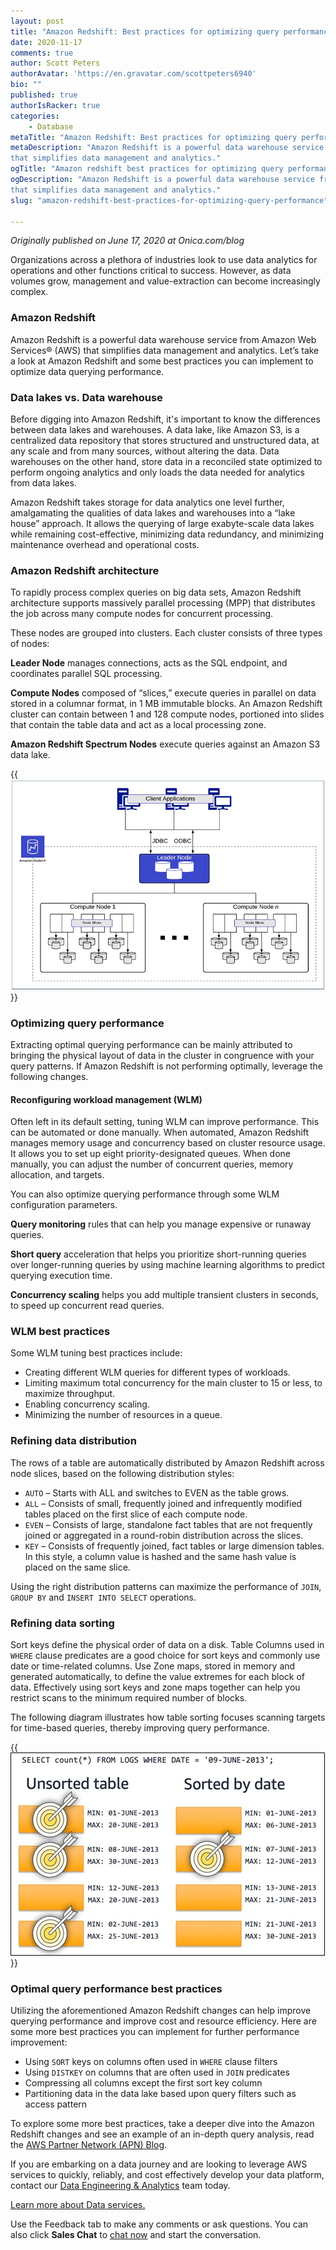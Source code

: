 ```yaml
---
layout: post
title: "Amazon Redshift: Best practices for optimizing query performance"
date: 2020-11-17
comments: true
author: Scott Peters
authorAvatar: 'https://en.gravatar.com/scottpeters6940'
bio: ""
published: true
authorIsRacker: true
categories:
    - Database
metaTitle: "Amazon Redshift: Best practices for optimizing query performance"
metaDescription: "Amazon Redshift is a powerful data warehouse service from Amazon Web Services (AWS)
that simplifies data management and analytics."
ogTitle: "Amazon redshift best practices for optimizing query performance"
ogDescription: "Amazon Redshift is a powerful data warehouse service from Amazon Web Services (AWS)
that simplifies data management and analytics."
slug: "amazon-redshift-best-practices-for-optimizing-query-performance"

---
```


*Originally published on June 17, 2020 at Onica.com/blog*


Organizations across a plethora of industries look to use data analytics
for operations and other functions critical to success. However, as
data volumes grow, management and value-extraction can become increasingly complex.
<!--more-->

### Amazon Redshift

Amazon Redshift is a powerful data warehouse service from Amazon Web Services&reg; (AWS)
that simplifies data management and analytics. Let’s take a look at Amazon Redshift
and some best practices you can implement to optimize data querying performance.

### Data lakes vs. Data warehouse

Before digging into Amazon Redshift, it's important to know the differences
between data lakes and warehouses. A data lake, like Amazon S3, is a
centralized data repository that stores structured and unstructured data,
at any scale and from many sources, without altering the data.
Data warehouses on the other hand, store data in a reconciled state
optimized to perform ongoing analytics and only loads the data needed
for analytics from data lakes.

Amazon Redshift takes storage for data analytics one level further,
amalgamating the qualities of data lakes and warehouses into a
“lake house” approach. It allows the querying of large exabyte-scale
data lakes while remaining cost-effective, minimizing data redundancy,
and minimizing maintenance overhead and operational costs.

### Amazon Redshift architecture

To rapidly process complex queries on big data sets,
Amazon Redshift architecture supports massively parallel processing (MPP)
that distributes the job across many compute nodes for concurrent processing.

These nodes are grouped into clusters. Each cluster consists of three types of nodes:

**Leader Node** manages connections, acts as the SQL endpoint, and coordinates parallel SQL processing.

**Compute Nodes** composed of “slices,” execute queries in parallel on data stored in a
columnar format, in 1 MB immutable blocks. An Amazon Redshift cluster can contain between 1 and 128
compute nodes, portioned into slides that contain the table data and act as a local processing zone.

**Amazon Redshift Spectrum Nodes** execute queries against an Amazon S3 data lake.

{{<img src="Redshift_Architecture_Fig1.jpg" title="" alt="redshift architectural diagram">}}

### Optimizing query performance

Extracting optimal querying performance can be mainly attributed to bringing the
physical layout of data in the cluster in congruence with your query patterns.
If Amazon Redshift is not performing optimally, leverage the following changes.

#### Reconfiguring workload management (WLM)

Often left in its default setting, tuning WLM can improve performance.
This can be automated or done manually. When automated,
Amazon Redshift manages memory usage and concurrency based on cluster resource usage.
It allows you to set up eight priority-designated queues. When
done manually, you can adjust the number of concurrent queries,
memory allocation, and targets.

You can also optimize querying performance through some WLM configuration parameters.

**Query monitoring** rules that can help you manage expensive or runaway queries.

**Short query** acceleration that helps you prioritize short-running queries over longer-running queries by
using machine learning algorithms to predict querying execution time.

**Concurrency scaling** helps you add multiple transient clusters in seconds,
to speed up concurrent read queries.

### WLM best practices

Some WLM tuning best practices include:

- Creating different WLM queries for different types of workloads.
- Limiting maximum total concurrency for the main cluster to 15 or less, to maximize throughput.
- Enabling concurrency scaling.
- Minimizing the number of resources in a queue.

### Refining data distribution

The rows of a table are automatically distributed by Amazon
Redshift across node slices, based on the following distribution styles:

- `AUTO` – Starts with ALL and switches to EVEN as the table grows.
- `ALL` – Consists of small, frequently joined and infrequently modified tables placed on the first slice of each compute node.
- `EVEN` – Consists of large, standalone fact tables that are not
   frequently joined or aggregated in a round-robin distribution across the slices.
- `KEY` – Consists of frequently joined, fact tables or large dimension tables.
   In this style, a column value is hashed and the same hash value is placed on the same slice.

Using the right distribution patterns can maximize the performance
of `JOIN`, `GROUP BY` and `INSERT INTO SELECT` operations.

### Refining data sorting

Sort keys define the physical order of data on a disk.
Table Columns used in `WHERE` clause predicates are a good choice
for sort keys and commonly use date or time-related columns.
Use Zone maps, stored in memory and generated automatically,
to define the value extremes for each block of data.
Effectively using sort keys and zone maps together can help
you restrict scans to the minimum required number of blocks.

The following diagram illustrates how table sorting focuses
scanning targets for time-based queries, thereby
improving query performance.

{{<img src="Column_Sortkeys_Fig3_new.jpg" title="" alt="table showing table sorting">}}

### Optimal query performance best practices

Utilizing the aforementioned Amazon Redshift changes can
help improve querying performance and improve cost and resource
efficiency. Here are some more best practices you can implement
for further performance improvement:

- Using `SORT` keys on columns often used in `WHERE` clause filters
- Using `DISTKEY` on columns that are often used in `JOIN` predicates
- Compressing all columns except the first sort key column
- Partitioning data in the data lake based upon query filters such as access pattern

To explore some more best practices, take a deeper dive into the
Amazon Redshift changes and see an example of an in-depth query
analysis, read the
[AWS Partner Network (APN) Blog](https://aws.amazon.com/blogs/apn/best-practices-from-onica-for-optimizing-query-performance-on-amazon-redshift/?utm_content=131837700&utm_medium=social&utm_source=linkedin&hss_channel=lcp-25057969).

If you are embarking on a data journey and are looking to leverage
AWS services to quickly, reliably, and cost effectively develop your
data platform, contact our [Data Engineering & Analytics](https://onica.com/services/data-engineering-analytics/)
team today.

<a class="cta purple" id="cta" href="https://www.rackspace.com/onica">Learn more about Data services.</a>

Use the Feedback tab to make any comments or ask questions. You can also click
**Sales Chat** to [chat now](https://www.rackspace.com/) and start the conversation.
